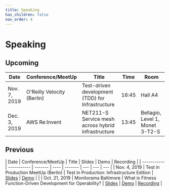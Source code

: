 ```yaml
---
title: Speaking
has_children: false
nav_order: 4
---
```


# Speaking

## Upcoming

| Date        | Conference/MeetUp  | Title | Time | Room |
| ----------- | ----------- | ------- | ---- |  ------- |
| Nov. 7, 2019 | O'Reilly Velocity (Berlin) | Test-driven development (TDD) for Infrastructure | 16:45 | Hall A4 |
| Dec. 3, 2019 | AWS Re:Invent | NET211-S Service mesh across hybrid infrastructure | 13:45 | Bellagio, Level 1, Monet 3-T2-S |

## Previous

| Date        | Conference/MeetUp  | Title | Slides | Demo | Recording |
| ----------- | ----------- | ------- | ---- |  ------- | --- | --- | --- |
| Nov. 4, 2019 | Test in Production MeetUp (Berlin) | Test in Production: Infrastructure Edition | [Slides](https://speakerdeck.com/joatmon08/test-in-production-infrastructure-edition) | [Demo](https://github.com/joatmon08/test-in-production-for-infrastructure) | |
| Oct. 21, 2019 | Monitorama Baltimore | What is Fitness Function-Driven Development for Operability? | [Slides](https://speakerdeck.com/joatmon08/whats-fitness-function-driven-development-for-operability) | [Demo](https://github.com/joatmon08/2019-monitorama) | [Recording](https://vimeo.com/channels/1510248/369642816) |